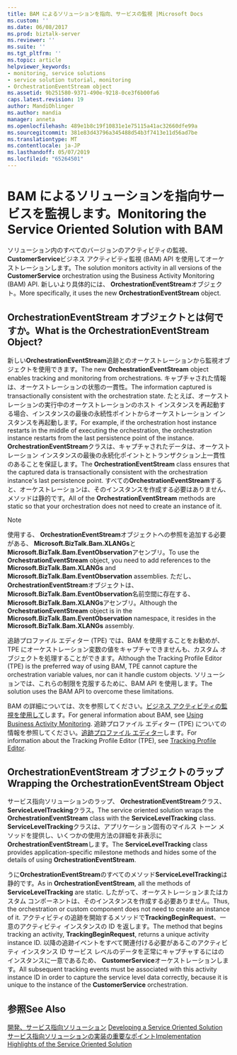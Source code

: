 ```yaml
---
title: BAM によるソリューションを指向、サービスの監視 |Microsoft Docs
ms.custom: ''
ms.date: 06/08/2017
ms.prod: biztalk-server
ms.reviewer: ''
ms.suite: ''
ms.tgt_pltfrm: ''
ms.topic: article
helpviewer_keywords:
- monitoring, service solutions
- service solution tutorial, monitoring
- OrchestrationEventStream object
ms.assetid: 9b251580-9371-490e-9218-0ce3f6b00fa6
caps.latest.revision: 19
author: MandiOhlinger
ms.author: mandia
manager: anneta
ms.openlocfilehash: 489e1b8c19f10831e1e75115a41ac32660dfe99a
ms.sourcegitcommit: 381e83d43796a345488d54b3f7413e11d56ad7be
ms.translationtype: MT
ms.contentlocale: ja-JP
ms.lasthandoff: 05/07/2019
ms.locfileid: "65264501"
---
```

# <a name="monitoring-the-service-oriented-solution-with-bam"></a><span data-ttu-id="5c193-102">BAM によるソリューションを指向サービスを監視します。</span><span class="sxs-lookup"><span data-stu-id="5c193-102">Monitoring the Service Oriented Solution with BAM</span></span>
<span data-ttu-id="5c193-103">ソリューション内のすべてのバージョンのアクティビティの監視、 **CustomerService**ビジネス アクティビティ監視 (BAM) API を使用してオーケストレーションします。</span><span class="sxs-lookup"><span data-stu-id="5c193-103">The solution monitors activity in all versions of the **CustomerService** orchestration using the Business Activity Monitoring (BAM) API.</span></span> <span data-ttu-id="5c193-104">新しいより具体的には、 **OrchestrationEventStream**オブジェクト。</span><span class="sxs-lookup"><span data-stu-id="5c193-104">More specifically, it uses the new **OrchestrationEventStream** object.</span></span>  
  
## <a name="what-is-the-orchestrationeventstream-object"></a><span data-ttu-id="5c193-105">OrchestrationEventStream オブジェクトとは何ですか。</span><span class="sxs-lookup"><span data-stu-id="5c193-105">What is the OrchestrationEventStream Object?</span></span>  
 <span data-ttu-id="5c193-106">新しい**OrchestrationEventStream**追跡とのオーケストレーションから監視オブジェクトを使用できます。</span><span class="sxs-lookup"><span data-stu-id="5c193-106">The new **OrchestrationEventStream** object enables tracking and monitoring from orchestrations.</span></span> <span data-ttu-id="5c193-107">キャプチャされた情報は、オーケストレーションの状態の一貫性。</span><span class="sxs-lookup"><span data-stu-id="5c193-107">The information captured is transactionally consistent with the orchestration state.</span></span> <span data-ttu-id="5c193-108">たとえば、オーケストレーションの実行中のオーケストレーションのホスト インスタンスを再起動する場合、インスタンスの最後の永続性ポイントからオーケストレーション インスタンスを再起動します。</span><span class="sxs-lookup"><span data-stu-id="5c193-108">For example, if the orchestration host instance restarts in the middle of executing the orchestration, the orchestration instance restarts from the last persistence point of the instance.</span></span> <span data-ttu-id="5c193-109">**OrchestrationEventStream**クラスは、キャプチャされたデータは、オーケストレーション インスタンスの最後の永続化ポイントとトランザクション上一貫性のあることを保証します。</span><span class="sxs-lookup"><span data-stu-id="5c193-109">The **OrchestrationEventStream** class ensures that the captured data is transactionally consistent with the orchestration instance's last persistence point.</span></span> <span data-ttu-id="5c193-110">すべての**OrchestrationEventStream**すると、オーケストレーションは、そのインスタンスを作成する必要はありません、メソッドは静的です。</span><span class="sxs-lookup"><span data-stu-id="5c193-110">All of the **OrchestrationEventStream** methods are static so that your orchestration does not need to create an instance of it.</span></span>  
  
> [!NOTE]
>  <span data-ttu-id="5c193-111">使用する、 **OrchestrationEventStream**オブジェクトへの参照を追加する必要がある、 **Microsoft.BizTalk.Bam.XLANGs**と**Microsoft.BizTalk.Bam.EventObservation**アセンブリ。</span><span class="sxs-lookup"><span data-stu-id="5c193-111">To use the **OrchestrationEventStream** object, you need to add references to the **Microsoft.BizTalk.Bam.XLANGs** and **Microsoft.BizTalk.Bam.EventObservation** assemblies.</span></span> <span data-ttu-id="5c193-112">ただし、 **OrchestrationEventStream**オブジェクトは、 **Microsoft.BizTalk.Bam.EventObservation**名前空間に存在する、 **Microsoft.BizTalk.Bam.XLANGs**アセンブリ。</span><span class="sxs-lookup"><span data-stu-id="5c193-112">Although the **OrchestrationEventStream** object is in the **Microsoft.BizTalk.Bam.EventObservation** namespace, it resides in the **Microsoft.BizTalk.Bam.XLANGs** assembly.</span></span>  
  
 <span data-ttu-id="5c193-113">追跡プロファイル エディター (TPE) では、BAM を使用することをお勧めが、TPE にオーケストレーション変数の値をキャプチャできませんも、カスタム オブジェクトを処理することができます。</span><span class="sxs-lookup"><span data-stu-id="5c193-113">Although the Tracking Profile Editor (TPE) is the preferred way of using BAM, TPE cannot capture the orchestration variable values, nor can it handle custom objects.</span></span> <span data-ttu-id="5c193-114">ソリューションでは、これらの制限を克服するために、BAM API を使用します。</span><span class="sxs-lookup"><span data-stu-id="5c193-114">The solution uses the BAM API to overcome these limitations.</span></span>  
  
 <span data-ttu-id="5c193-115">BAM の詳細については、次を参照してください。[ビジネス アクティビティの監視を使用して](../core/using-business-activity-monitoring.md)します。</span><span class="sxs-lookup"><span data-stu-id="5c193-115">For general information about BAM, see [Using Business Activity Monitoring](../core/using-business-activity-monitoring.md).</span></span> <span data-ttu-id="5c193-116">追跡プロファイル エディター (TPE) についての情報を参照してください。[追跡プロファイル エディター](../core/tracking-profile-editor.md)します。</span><span class="sxs-lookup"><span data-stu-id="5c193-116">For information about the Tracking Profile Editor (TPE), see [Tracking Profile Editor](../core/tracking-profile-editor.md).</span></span>  
  
## <a name="wrapping-the-orchestrationeventstream-object"></a><span data-ttu-id="5c193-117">OrchestrationEventStream オブジェクトのラップ</span><span class="sxs-lookup"><span data-stu-id="5c193-117">Wrapping the OrchestrationEventStream Object</span></span>  
 <span data-ttu-id="5c193-118">サービス指向ソリューションのラップ、 **OrchestrationEventStream**クラス、 **ServiceLevelTracking**クラス。</span><span class="sxs-lookup"><span data-stu-id="5c193-118">The service oriented solution wraps the **OrchestrationEventStream** class with the **ServiceLevelTracking** class.</span></span> <span data-ttu-id="5c193-119">**ServiceLevelTracking**クラスは、アプリケーション固有のマイルス トーン メソッドを提供し、いくつかの使用方法の詳細を非表示に**OrchestrationEventStream**します。</span><span class="sxs-lookup"><span data-stu-id="5c193-119">The **ServiceLevelTracking** class provides application-specific milestone methods and hides some of the details of using **OrchestrationEventStream**.</span></span>  
  
 <span data-ttu-id="5c193-120">うに**OrchestrationEventStream**のすべてのメソッド**ServiceLevelTracking**は静的です。</span><span class="sxs-lookup"><span data-stu-id="5c193-120">As in **OrchestrationEventStream**, all the methods of **ServiceLevelTracking** are static.</span></span> <span data-ttu-id="5c193-121">したがって、オーケストレーションまたはカスタム コンポーネントは、そのインスタンスを作成する必要ありません。</span><span class="sxs-lookup"><span data-stu-id="5c193-121">Thus, the orchestration or custom component does not need to create an instance of it.</span></span> <span data-ttu-id="5c193-122">アクティビティの追跡を開始するメソッドで**TrackingBeginRequest**、一意のアクティビティ インスタンスの ID を返します。</span><span class="sxs-lookup"><span data-stu-id="5c193-122">The method that begins tracking an activity, **TrackingBeginRequest**, returns a unique activity instance ID.</span></span> <span data-ttu-id="5c193-123">以降の追跡イベントをすべて関連付ける必要があるこのアクティビティ インスタンス ID サービス レベルのデータを正常にキャプチャするにはのインスタンスに一意であるため、 **CustomerService**オーケストレーションします。</span><span class="sxs-lookup"><span data-stu-id="5c193-123">All subsequent tracking events must be associated with this activity instance ID in order to capture the service level data correctly, because it is unique to the instance of the **CustomerService** orchestration.</span></span>  
  
## <a name="see-also"></a><span data-ttu-id="5c193-124">参照</span><span class="sxs-lookup"><span data-stu-id="5c193-124">See Also</span></span>  
 <span data-ttu-id="5c193-125">[開発、サービス指向ソリューション](../core/developing-a-service-oriented-solution.md) </span><span class="sxs-lookup"><span data-stu-id="5c193-125">[Developing a Service Oriented Solution](../core/developing-a-service-oriented-solution.md) </span></span>  
 [<span data-ttu-id="5c193-126">サービス指向ソリューションの実装の重要なポイント</span><span class="sxs-lookup"><span data-stu-id="5c193-126">Implementation Highlights of the Service Oriented Solution</span></span>](../core/implementation-highlights-of-the-service-oriented-solution.md)